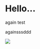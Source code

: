 # Hello...

again test

againsssddd

![](https://cicorias.visualstudio.com/DefaultCollection/_apis/public/build/definitions/dec85ef2-dd7c-4b87-867f-d8eb88d6a27a/7/badge)

